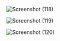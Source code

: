 ![Screenshot (118)](https://github.com/user-attachments/assets/b908a6d3-943e-4435-94d4-6502db115437)

![Screenshot (119)](https://github.com/user-attachments/assets/d140b894-1ffd-4893-9d59-b5747518db33)

![Screenshot (120)](https://github.com/user-attachments/assets/c5f367c4-befa-49e1-afb9-c16a05b8528f)

